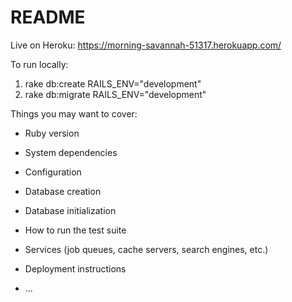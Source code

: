 # README

Live on Heroku: https://morning-savannah-51317.herokuapp.com/

To run locally:

1. rake db:create RAILS_ENV="development"
2. rake db:migrate RAILS_ENV="development"




Things you may want to cover:

* Ruby version

* System dependencies

* Configuration

* Database creation

* Database initialization

* How to run the test suite

* Services (job queues, cache servers, search engines, etc.)

* Deployment instructions

* ...



